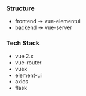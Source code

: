 ### Structure
* frontend -> vue-elementui
* backend -> vue-server


### Tech Stack
* vue 2.x 
* vue-router
* vuex
* element-ui
* axios
* flask